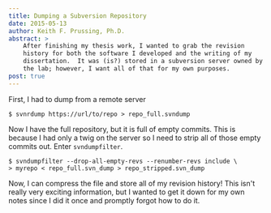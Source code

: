 ```yaml
---
title: Dumping a Subversion Repository
date: 2015-05-13
author: Keith F. Prussing, Ph.D.
abstract: >
    After finishing my thesis work, I wanted to grab the revision
    history for both the software I developed and the writing of my
    dissertation.  It was (is?) stored in a subversion server owned by
    the lab; however, I want all of that for my own purposes.
post: true
---
```


First, I had to dump from a remote server

    $ svnrdump https://url/to/repo > repo_full.svndump

Now I have the full repository, but it is full of empty commits.  This
is because I had only a twig on the server so I need to strip all of
those empty commits out.  Enter `svndumpfilter`.

    $ svndumpfilter --drop-all-empty-revs --renumber-revs include \
    > myrepo < repo_full.svn_dump > repo_stripped.svn_dump

Now, I can compress the file and store all of my revision history!  This
isn't really very exciting information, but I wanted to get it down for
my own notes since I did it once and promptly forgot how to do it.


